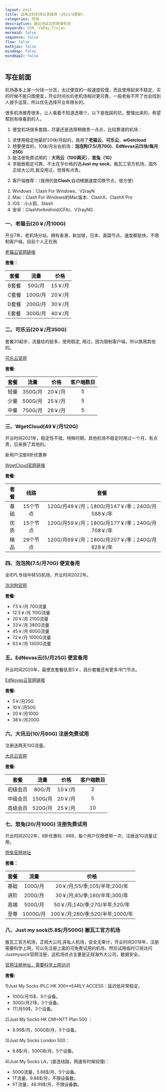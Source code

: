 ```yaml
---
layout: post
title: 自用过的机场记录推荐（2023/8更新）
categories: 机场
description: 最近测试过的靠谱机场
keywords: SSR, VaRay,Trojan
mermaid: false
sequence: false
flow: false
mathjax: false
mindmap: false
mindmap2: false
---
```

## 写在前面
机场基本上是一分钱一分货，太过便宜的一般速度较慢，而且使用起来不稳定，买的时候不能只图便宜，开业时间长的老机场相对更可靠，一般老板不开了也会找到人接手运营，所以优先选择开业年限长的。

很多机场推荐很多，让人看着不知道选哪个，以下是我踩的坑，整理出来的，希望帮到有缘看到的人。

1. 便宜机场很多套路，尽量还是选择稍微贵一点点，比较靠谱的机场：
1) 求使用稳定地最好20块/月起的，我用了**老猫云**，**可乐云**，**wGetcloud**
2) 想要便宜的，10块/月左右机场：**泡泡狗(7.5/月70G)**、**EdNovas云(5块/每月25G)** 
3) 能注册免费试用的：**大讯云（10G两天）**，**悠兔（1G）**
4) 求极致稳定可靠，不太在乎价格的选**Just my sock**，搬瓦工官方机场，国外正经大公司,我没用过，觉得有点贵。

2. 客户端推荐：（我用的是**Clash**,自动根据速度切换节点，很方便）
1) Windows：Clash For Windows、V2rayN    
2) Mac：Clash For Windows的Mac版本、ClashX、ClashX Pro   
3) IOS：小火箭、Stash
4) 安卓：ClashforAndroid(CFA)、V2rayNG


### 一、老猫云(20￥/月100G)

开业7年，老机场分站，拥有香港，新加坡，日本，美国节点，速度都挺快，不限制客户端，目前个人正在用.

[老猫云官网链接](https://lm.laomaoyun.me/#/register?code=LiENizAR)

**套餐：**

套餐 |  流量 | 价格 
:-: |  :-: | :-: 
B套餐 | 50G/月 |15￥/月
C套餐 | 100G/月 |20￥/月
D套餐 | 200G/月 |30￥/月
E套餐 | 300G/月|40￥/月

### 二、可乐云(20￥/月350G)  

套餐20起步，流量给的挺多，使用稳定, 用过，因为限制客户端，所以换用其他的。             

[可乐云官网](https://user.colacloud.net/#/register?code=6nsFRwoI )

**套餐:**

套餐 |  流量 | 价格 |客户端数目 
:-:  | :-: | :-: | :-:
轻量 | 350G/月 | 20￥/月 | 5
少量 | 500G/月 | 25￥/月 | 5
中量 | 750G/月 | 28￥/月 | 5

### 三、WgetCloud(49￥/月120G) 

开业时间2021年，稳定性不错，特殊时期，其他机场不稳定时用过一个月，有点贵，后来换了其他的。  

新用户注册8折优惠券

[WgetCloud官网链接](https://invite.wgetcloud.ltd/auth/register?code=GvMi )  

**套餐:**         

套餐 | 线路 | 套餐            
:-: | :-:  | :-:
基础 | 15个节点 | 120G/月49￥/月；180G/月147￥/季；240G/月588￥/年           
优质 | 15个节点 | 120G/月59￥/月；180G/月177￥/季；240G/月708￥/年         
精品 | 29个节点 | 120G/月69￥/月；180G/月207￥/季；240G/月828￥/年

### 四、泡泡狗(7.5/月70G) 便宜备用  

全IEPL专线中转SS机场，开业时间2022年。       

[泡泡狗官网](https://www.paopao.dog/#/register?code=e9r22fNS )

**套餐:**

* 7.5￥/月 70G流量   
* 12.5￥/月 110G流量   
* 20￥/月 210G流量   
* 33￥/月 380G流量   
* 45￥/月 600G流量   
* 72￥/月 1000G流量   
* 83￥/月 1300G流量   

### 五、EdNovas云(5/月25G) 便宜备用          

开业时间2020年，最便宜套餐低至5￥，高价套餐还有更多冷门节点。

[EdNovas云官网链接](https://xn--ed-c72c.com/#/register?code=Q67VAcy3)

**套餐:**

* 5￥/月25G
* 10￥/月50G
* 20￥/月100G
* 38￥/月200G

### 六、大讯云(10/月80G) 注册免费试用
注册送两天10G流量。           

[大讯云官网](https://daxun.info/#/register?code=VLAYLLaS )

**套餐:**

套餐 |  流量 | 价格 |客户端数目 
:-:  | :-: | :-: | :-:
初级会员 | 80G/月 | 10￥/月 | 2
中级会员 | 150G/月 | 20￥/月 | 5
高级会员 | 520G/月 | 25￥/月 | 10

### 七、悠兔(20/月100G) 注册免费试用

开业时间2022年，8折优惠码：888，每个用户仅限使用一次，注册送1G流量试用。

[悠兔官网地址](https://youtu2.shop/#/register?code=8dUj7UMb)

**套餐：**

套餐 |  流量 | 价格 
:-: |  :-: | :-: 
基础 | 100G/月 |20￥/月;55/季;105/半年;200/年
进阶 | 200G/月 |30￥/月;85/季;160/半年;300/年
高端 | 500G/月 |50￥/月;140/季;270/半年;520/年
至尊 | 1000G/月|100￥/月;280/季;520/半年;1000/年

### 八、Just my sock(5.8$/月500G) 搬瓦工官方机场 

搬瓦工官方机场，正规大公司,非私人机场，安全无审计，开业时间2018年，注册需要科学上网，可以先注册上面的可免费试用的机场，然后试用临时订阅访问Justmysock官网注册，这机场优点主要是正规海外大公司，数据安全。                             

[官网注册地址，需要科学上网访问](https://justmysocks.net/members/aff.php?aff=28042)

**套餐:**

1)Just My Socks IPLC HK 300**EARLY ACCESS：延迟低非常稳定。                
* 100G/月15$，3个设备。
* 300G/月21$，3个设备。         
* 1T/月59$，3个设备。              
                         
2)Just My Socks HK CMI+NTT Plan 500 ：
* 8.99$/月，500GB/月，5个设备。                       

3)Just My Socks London 500：
* 6.8$/月，500GB/月，5个设备。         

4)Just My Socks LA，(直连线路，网速有时候较慢)：         
* 500G流量，5.88$/月，5个设备。          
* 1T流量，9.88$/月，不限设备数。        
* 5T流量，48.99$/月，不限设备数。               


